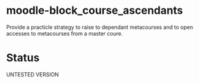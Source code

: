 moodle-block_course_ascendants
==============================

Provide a practicle strategy to raise to dependant metacourses and to open accesses to metacourses from a master coure.

Status
======

UNTESTED VERSION
